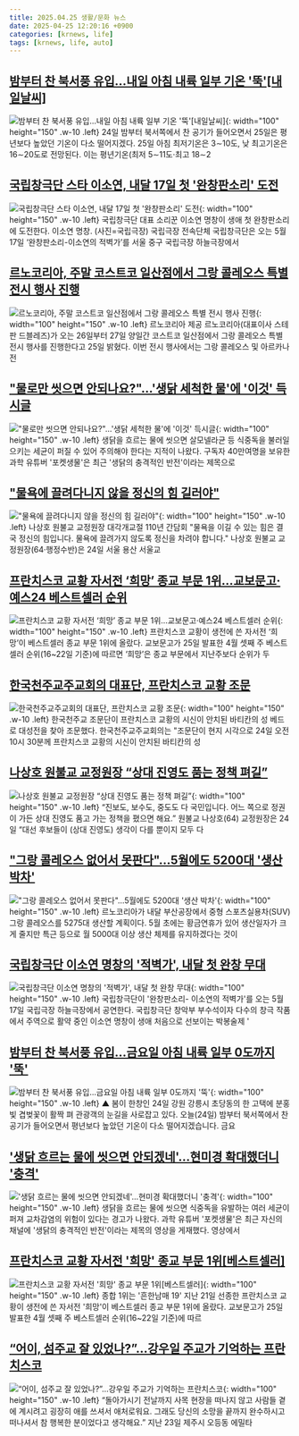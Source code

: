 ```yaml
---
title: 2025.04.25 생활/문화 뉴스
date: 2025-04-25 12:20:16 +0900
categories: [krnews, life]
tags: [krnews, life, auto]
---
```

## [밤부터 찬 북서풍 유입…내일 아침 내륙 일부 기온 '뚝'[내일날씨]](https://n.news.naver.com/mnews/article/277/0005583376)

![밤부터 찬 북서풍 유입…내일 아침 내륙 일부 기온 '뚝'[내일날씨]](https://mimgnews.pstatic.net/image/origin/277/2025/04/24/5583376.jpg?type=nf220_150){: width="100" height="150" .w-10 .left}
24일 밤부터 북서쪽에서 찬 공기가 들어오면서 25일은 평년보다 높았던 기온이 다소 떨어지겠다. 25일 아침 최저기온은 3∼10도, 낮 최고기온은 16∼20도로 전망된다. 이는 평년기온(최저 5∼11도·최고 18∼2

## [국립창극단 스타 이소연, 내달 17일 첫 '완창판소리' 도전](https://n.news.naver.com/mnews/article/018/0005997283)

![국립창극단 스타 이소연, 내달 17일 첫 '완창판소리' 도전](https://mimgnews.pstatic.net/image/origin/018/2025/04/25/5997283.jpg?type=nf220_150){: width="100" height="150" .w-10 .left}
국립창극단 대표 소리꾼 이소연 명창이 생애 첫 완창판소리에 도전한다. 이소연 명창. (사진=국립극장) 국립극장 전속단체 국립창극단은 오는 5월 17일 ‘완창판소리-이소연의 적벽가’를 서울 중구 국립극장 하늘극장에서

## [르노코리아, 주말 코스트코 일산점에서 그랑 콜레오스 특별 전시 행사 진행](https://n.news.naver.com/mnews/article/016/0002462624)

![르노코리아, 주말 코스트코 일산점에서 그랑 콜레오스 특별 전시 행사 진행](https://mimgnews.pstatic.net/image/origin/016/2025/04/25/2462624.jpg?type=nf220_150){: width="100" height="150" .w-10 .left}
르노코리아 제공 르노코리아(대표이사 스테판 드블레즈)가 오는 26일부터 27일 양일간 코스트코 일산점에서 그랑 콜레오스 특별 전시 행사를 진행한다고 25일 밝혔다. 이번 전시 행사에서는 그랑 콜레오스 및 아르카나 전

## ["물로만 씻으면 안되나요?"…'생닭 세척한 물'에 '이것' 득시글](https://n.news.naver.com/mnews/article/031/0000927523)

!["물로만 씻으면 안되나요?"…'생닭 세척한 물'에 '이것' 득시글](https://mimgnews.pstatic.net/image/origin/031/2025/04/25/927523.jpg?type=nf220_150){: width="100" height="150" .w-10 .left}
생닭을 흐르는 물에 씻으면 살모넬라균 등 식중독을 불러일으키는 세균이 퍼질 수 있어 주의해야 한다는 지적이 나왔다. 구독자 40만여명을 보유한 과학 유튜버 '포켓생물'은 최근 '생닭의 충격적인 반전'이라는 제목으로

## ["물욕에 끌려다니지 않을 정신의 힘 길러야"](https://n.news.naver.com/mnews/article/009/0005482150)

!["물욕에 끌려다니지 않을 정신의 힘 길러야"](https://mimgnews.pstatic.net/image/origin/009/2025/04/24/5482150.jpg?type=nf220_150){: width="100" height="150" .w-10 .left}
나상호 원불교 교정원장 대각개교절 110년 간담회 "물욕을 이길 수 있는 힘은 결국 정신의 힘입니다. 물욕에 끌려가지 않도록 정신을 차려야 합니다." 나상호 원불교 교정원장(64·행정수반)은 24일 서울 용산 서울교

## [프란치스코 교황 자서전 ‘희망’ 종교 부문 1위…교보문고·예스24 베스트셀러 순위](https://n.news.naver.com/mnews/article/081/0003536525)

![프란치스코 교황 자서전 ‘희망’ 종교 부문 1위…교보문고·예스24 베스트셀러 순위](https://mimgnews.pstatic.net/image/origin/081/2025/04/25/3536525.jpg?type=nf220_150){: width="100" height="150" .w-10 .left}
프란치스코 교황이 생전에 쓴 자서전 ‘희망’이 베스트셀러 종교 부문 1위에 올랐다. 교보문고가 25일 발표한 4월 셋째 주 베스트셀러 순위(16~22일 기준)에 따르면 ‘희망’은 종교 부문에서 지난주보다 순위가 두

## [한국천주교주교회의 대표단, 프란치스코 교황 조문](https://n.news.naver.com/mnews/article/003/0013205594)

![한국천주교주교회의 대표단, 프란치스코 교황 조문](https://mimgnews.pstatic.net/image/origin/003/2025/04/25/13205594.jpg?type=nf220_150){: width="100" height="150" .w-10 .left}
한국천주교 조문단이 프란치스코 교황의 시신이 안치된 바티칸의 성 베드로 대성전을 찾아 조문했다. 한국천주교주교회의는 "조문단이 현지 시각으로 24일 오전 10시 30분께 프란치스코 교황의 시신이 안치된 바티칸의 성

## [나상호 원불교 교정원장 “상대 진영도 품는 정책 펴길”](https://n.news.naver.com/mnews/article/028/0002742626)

![나상호 원불교 교정원장 “상대 진영도 품는 정책 펴길”](https://mimgnews.pstatic.net/image/origin/028/2025/04/24/2742626.jpg?type=nf220_150){: width="100" height="150" .w-10 .left}
“진보도, 보수도, 중도도 다 국민입니다. 어느 쪽으로 정권이 가든 상대 진영도 품고 가는 정책을 폈으면 해요.” 원불교 나상호(64) 교정원장은 24일 “대선 후보들이 (상대 진영도) 생각이 다를 뿐이지 모두 다

## ["그랑 콜레오스 없어서 못판다"…5월에도 5200대 '생산 박차'](https://n.news.naver.com/mnews/article/003/0013203486)

!["그랑 콜레오스 없어서 못판다"…5월에도 5200대 '생산 박차'](https://mimgnews.pstatic.net/image/origin/003/2025/04/24/13203486.jpg?type=nf220_150){: width="100" height="150" .w-10 .left}
르노코리아가 내달 부산공장에서 중형 스포츠실용차(SUV) 그랑 콜레오스를 5275대 생산할 계획이다. 5월 초에는 황금연휴가 있어 생산일자가 크게 줄지만 특근 등으로 월 5000대 이상 생산 체제를 유지하겠다는 것이

## [국립창극단 이소연 명창의 '적벽가', 내달 첫 완창 무대](https://n.news.naver.com/mnews/article/003/0013205330)

![국립창극단 이소연 명창의 '적벽가', 내달 첫 완창 무대](https://mimgnews.pstatic.net/image/origin/003/2025/04/25/13205330.jpg?type=nf220_150){: width="100" height="150" .w-10 .left}
국립창극단이 '완창판소리- 이소연의 적벽가'를 오는 5월 17일 국립극장 하늘극장에서 공연한다. 국립창극단 창악부 부수석이자 다수의 창극 작품에서 주역으로 활약 중인 이소연 명창이 생애 처음으로 선보이는 박봉술제 '

## [밤부터 찬 북서풍 유입…금요일 아침 내륙 일부 0도까지 '뚝'](https://n.news.naver.com/mnews/article/055/0001252364)

![밤부터 찬 북서풍 유입…금요일 아침 내륙 일부 0도까지 '뚝'](https://mimgnews.pstatic.net/image/origin/055/2025/04/24/1252364.jpg?type=nf220_150){: width="100" height="150" .w-10 .left}
▲ 봄이 한창인 24일 강원 강릉시 초당동의 한 고택에 분홍빛 겹벚꽃이 활짝 펴 관광객의 눈길을 사로잡고 있다. 오늘(24일) 밤부터 북서쪽에서 찬 공기가 들어오면서 평년보다 높았던 기온이 다소 떨어지겠습니다. 금요

## ['생닭 흐르는 물에 씻으면 안되겠네'…현미경 확대했더니 '충격'](https://n.news.naver.com/mnews/article/015/0005123991)

!['생닭 흐르는 물에 씻으면 안되겠네'…현미경 확대했더니 '충격'](https://mimgnews.pstatic.net/image/origin/015/2025/04/25/5123991.jpg?type=nf220_150){: width="100" height="150" .w-10 .left}
생닭을 흐르는 물에 씻으면 식중독을 유발하는 여러 세균이 퍼져 교차감염의 위험이 있다는 경고가 나왔다. 과학 유튜버 '포켓생물'은 최근 자신의 채널에 '생닭의 충격적인 반전'이라는 제목의 영상을 게재했다. 영상에서

## [프란치스코 교황 자서전 '희망' 종교 부문 1위[베스트셀러]](https://n.news.naver.com/mnews/article/001/0015351090)

![프란치스코 교황 자서전 '희망' 종교 부문 1위[베스트셀러]](https://mimgnews.pstatic.net/image/origin/001/2025/04/25/15351090.jpg?type=nf220_150){: width="100" height="150" .w-10 .left}
종합 1위는 '흔한남매 19' 지난 21일 선종한 프란치스코 교황이 생전에 쓴 자서전 '희망'이 베스트셀러 종교 부문 1위에 올랐다. 교보문고가 25일 발표한 4월 셋째 주 베스트셀러 순위(16~22일 기준)에 따르

## [“어이, 섬주교 잘 있었나?”…강우일 주교가 기억하는 프란치스코](https://n.news.naver.com/mnews/article/028/0002742699)

![“어이, 섬주교 잘 있었나?”…강우일 주교가 기억하는 프란치스코](https://mimgnews.pstatic.net/image/origin/028/2025/04/25/2742699.jpg?type=nf220_150){: width="100" height="150" .w-10 .left}
“돌아가시기 전날까지 사목 현장을 떠나지 않고 사람들 곁에 계시려고 굉장히 애를 쓰셔서 애처로워요. 그래도 당신의 소망을 끝까지 완수하시고 떠나셔서 참 행복한 분이었다고 생각해요.” 지난 23일 제주시 오등동 에밀타


